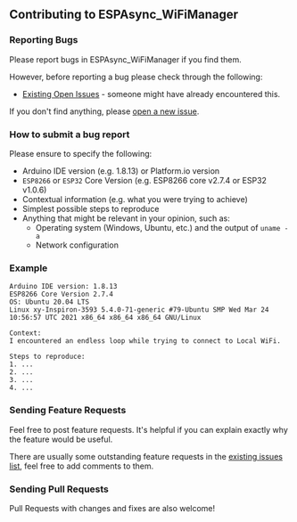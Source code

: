 ## Contributing to ESPAsync_WiFiManager

### Reporting Bugs

Please report bugs in ESPAsync_WiFiManager if you find them.

However, before reporting a bug please check through the following:

* [Existing Open Issues](https://github.com/khoih-prog/ESPAsync_WiFiManager/issues) - someone might have already encountered this.

If you don't find anything, please [open a new issue](https://github.com/khoih-prog/ESPAsync_WiFiManager/issues/new).

### How to submit a bug report

Please ensure to specify the following:

* Arduino IDE version (e.g. 1.8.13) or Platform.io version
* `ESP8266` or `ESP32` Core Version (e.g. ESP8266 core v2.7.4 or ESP32 v1.0.6)
* Contextual information (e.g. what you were trying to achieve)
* Simplest possible steps to reproduce
* Anything that might be relevant in your opinion, such as:
  * Operating system (Windows, Ubuntu, etc.) and the output of `uname -a`
  * Network configuration


### Example

```
Arduino IDE version: 1.8.13
ESP8266 Core Version 2.7.4
OS: Ubuntu 20.04 LTS
Linux xy-Inspiron-3593 5.4.0-71-generic #79-Ubuntu SMP Wed Mar 24 10:56:57 UTC 2021 x86_64 x86_64 x86_64 GNU/Linux

Context:
I encountered an endless loop while trying to connect to Local WiFi.

Steps to reproduce:
1. ...
2. ...
3. ...
4. ...
```
### Sending Feature Requests

Feel free to post feature requests. It's helpful if you can explain exactly why the feature would be useful.

There are usually some outstanding feature requests in the [existing issues list](https://github.com/khoih-prog/ESPAsync_WiFiManager/issues?q=is%3Aopen+is%3Aissue+label%3Aenhancement), feel free to add comments to them.

### Sending Pull Requests

Pull Requests with changes and fixes are also welcome!
